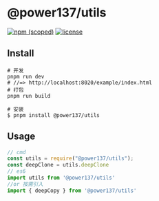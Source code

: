 # @power137/utils

[![npm (scoped)](https://img.shields.io/badge/npm-0.0.1-blue)](https://www.npmjs.com/package/@power137/tiny)
[![license](https://img.shields.io/badge/license-MIT-green)](https://www.npmjs.com/package/@power137/tiny)


## Install

``` shell
# 开发
pnpm run dev  
# //=> http://localhost:8020/example/index.html
# 打包
pnpm run build

# 安装
$ pnpm install @power137/utils
```

## Usage

```js
// cmd
const utils = require("@power137/utils");
const deepClone = utils.deepClone
// es6
import utils from '@power137/utils'
//or 按需引入
import { deepCopy } from '@power137/utils'
```